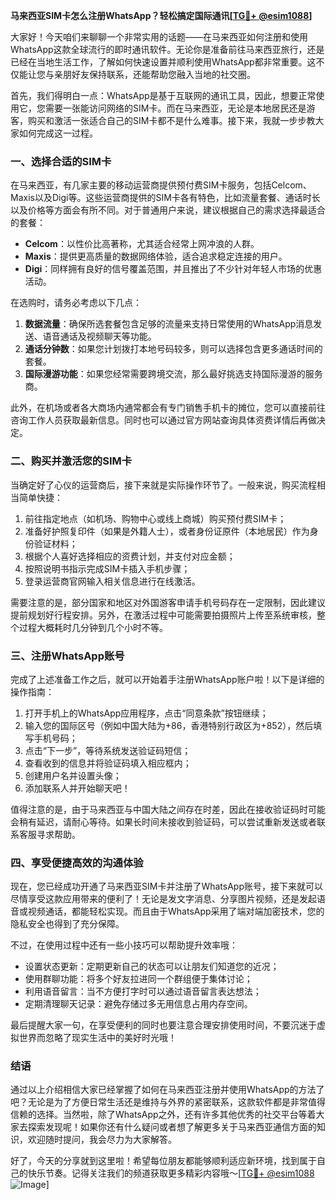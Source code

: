 **马来西亚SIM卡怎么注册WhatsApp？轻松搞定国际通讯[[TG💪+ @esim1088](https://t.me/s/esim1088)]**

大家好！今天咱们来聊聊一个非常实用的话题——在马来西亚如何注册和使用WhatsApp这款全球流行的即时通讯软件。无论你是准备前往马来西亚旅行，还是已经在当地生活工作，了解如何快速设置并顺利使用WhatsApp都非常重要。这不仅能让您与亲朋好友保持联系，还能帮助您融入当地的社交圈。

首先，我们得明白一点：WhatsApp是基于互联网的通讯工具，因此，想要正常使用它，您需要一张能访问网络的SIM卡。而在马来西亚，无论是本地居民还是游客，购买和激活一张适合自己的SIM卡都不是什么难事。接下来，我就一步步教大家如何完成这一过程。

### 一、选择合适的SIM卡

在马来西亚，有几家主要的移动运营商提供预付费SIM卡服务，包括Celcom、Maxis以及Digi等。这些运营商提供的SIM卡各有特色，比如流量套餐、通话时长以及价格等方面会有所不同。对于普通用户来说，建议根据自己的需求选择最适合的套餐：

- **Celcom**：以性价比高著称，尤其适合经常上网冲浪的人群。
- **Maxis**：提供更高质量的数据网络体验，适合追求稳定连接的用户。
- **Digi**：同样拥有良好的信号覆盖范围，并且推出了不少针对年轻人市场的优惠活动。

在选购时，请务必考虑以下几点：
1. **数据流量**：确保所选套餐包含足够的流量来支持日常使用的WhatsApp消息发送、语音通话及视频聊天等功能。
2. **通话分钟数**：如果您计划拨打本地号码较多，则可以选择包含更多通话时间的套餐。
3. **国际漫游功能**：如果您经常需要跨境交流，那么最好挑选支持国际漫游的服务商。

此外，在机场或者各大商场内通常都会有专门销售手机卡的摊位，您可以直接前往咨询工作人员获取最新信息。同时也可以通过官方网站查询具体资费详情后再做决定。

### 二、购买并激活您的SIM卡

当确定好了心仪的运营商后，接下来就是实际操作环节了。一般来说，购买流程相当简单快捷：

1. 前往指定地点（如机场、购物中心或线上商城）购买预付费SIM卡；
2. 准备好护照复印件（如果是外籍人士），或者身份证原件（本地居民）作为身份验证材料；
3. 根据个人喜好选择相应的资费计划，并支付对应金额；
4. 按照说明书指示完成SIM卡插入手机步骤；
5. 登录运营商官网输入相关信息进行在线激活。

需要注意的是，部分国家和地区对外国游客申请手机号码存在一定限制，因此建议提前规划好行程安排。另外，在激活过程中可能需要拍摄照片上传至系统审核，整个过程大概耗时几分钟到几个小时不等。

### 三、注册WhatsApp账号

完成了上述准备工作之后，就可以开始着手注册WhatsApp账户啦！以下是详细的操作指南：

1. 打开手机上的WhatsApp应用程序，点击“同意条款”按钮继续；
2. 输入您的国际区号（例如中国大陆为+86，香港特别行政区为+852），然后填写手机号码；
3. 点击“下一步”，等待系统发送验证码短信；
4. 查看收到的信息并将验证码填入相应框内；
5. 创建用户名并设置头像；
6. 添加联系人并开始聊天吧！

值得注意的是，由于马来西亚与中国大陆之间存在时差，因此在接收验证码时可能会稍有延迟，请耐心等待。如果长时间未接收到验证码，可以尝试重新发送或者联系客服寻求帮助。

### 四、享受便捷高效的沟通体验

现在，您已经成功开通了马来西亚SIM卡并注册了WhatsApp账号，接下来就可以尽情享受这款应用带来的便利了！无论是发文字消息、分享图片视频，还是发起语音或视频通话，都能轻松实现。而且由于WhatsApp采用了端对端加密技术，您的隐私安全也得到了充分保障。

不过，在使用过程中还有一些小技巧可以帮助提升效率哦：
- 设置状态更新：定期更新自己的状态可以让朋友们知道您的近况；
- 使用群聊功能：将多个好友拉进同一个群组便于集体讨论；
- 利用语音留言：当不方便打字时可以通过语音留言表达想法；
- 定期清理聊天记录：避免存储过多无用信息占用内存空间。

最后提醒大家一句，在享受便利的同时也要注意合理安排使用时间，不要沉迷于虚拟世界而忽略了现实生活中的美好时光哦！

### 结语

通过以上介绍相信大家已经掌握了如何在马来西亚注册并使用WhatsApp的方法了吧？无论是为了方便日常生活还是维持与外界的紧密联系，这款软件都是非常值得信赖的选择。当然啦，除了WhatsApp之外，还有许多其他优秀的社交平台等着大家去探索发现呢！如果你还有什么疑问或者想了解更多关于马来西亚通信方面的知识，欢迎随时提问，我会尽力为大家解答。

好了，今天的分享就到这里啦！希望每位朋友都能够顺利适应新环境，找到属于自己的快乐节奏。记得关注我们的频道获取更多精彩内容哦～[[TG💪+ @esim1088](https://t.me/s/esim1088) ![Image](https://i.postimg.cc/4NQfJmqS/Snipaste-2025-05-13-00-14-12.png)]